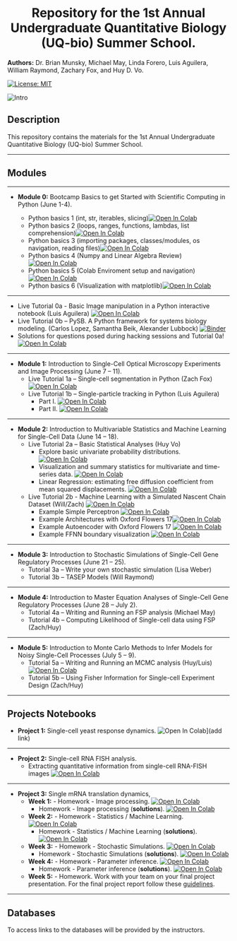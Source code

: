 

<center><h1> Repository for the 1st Annual Undergraduate Quantitative Biology (UQ-bio) Summer School. </h1></center>


<strong>Authors:</strong> Dr. Brian Munsky, Michael May, Linda Forero, Luis Aguilera, William Raymond, Zachary Fox, and Huy D. Vo.

[![License: MIT](https://img.shields.io/badge/License-MIT-yellow.svg)](https://opensource.org/licenses/MIT)

![Intro](https://github.com/MunskyGroup/uqbio2021/blob/main/templates/intro.png)


## Description

This repository contains the materials for the 1st Annual Undergraduate Quantitative Biology (UQ-bio) Summer School.

***
## Modules
___
* <strong>Module 0:</strong> Bootcamp Basics to get Started with Scientific Computing in Python (June 1-4).

  * Python basics 1 (int, str, iterables, slicing)[![Open In Colab](https://colab.research.google.com/assets/colab-badge.svg)](https://colab.research.google.com/drive/167EXFCoYCTcqGqljwddWRF1nwTTc_eig?usp=sharing)
  * Python basics 2 (loops, ranges, functions, lambdas, list comprehension)[![Open In Colab](https://colab.research.google.com/assets/colab-badge.svg)](https://colab.research.google.com/drive/1oMiuuyT0X_UBt9M0mU4klC_WTXCs2XOq?usp=sharing)
  * Python basics 3 (importing packages, classes/modules, os navigation, reading files)[![Open In Colab](https://colab.research.google.com/assets/colab-badge.svg)](https://colab.research.google.com/drive/1SxDI--nHoP7tkq9tMBVcvmqSD8NoZLOo?usp=sharing)
  * Python basics 4 (Numpy and Linear Algebra Review)[![Open In Colab](https://colab.research.google.com/assets/colab-badge.svg)](https://colab.research.google.com/drive/1UpYhbEogKW7T03Wz6-6sLg4TdEVYbPIP?usp=sharing)
  * Python basics 5 (Colab Enviroment setup and navigation)[![Open In Colab](https://colab.research.google.com/assets/colab-badge.svg)](https://colab.research.google.com/drive/1Z4KaQvTRLPsZ8-OHz7RzpieT3mgZVi1Q?usp=sharing)
  * Python basics 6 (Visualization with matplotlib)[![Open In Colab](https://colab.research.google.com/assets/colab-badge.svg)](https://colab.research.google.com/drive/1hilQWOei8M1RJA5lJAX4Ea3i62Wv9eVi?usp=sharing)
 ---
  * Live Tutorial 0a - Basic Image manipulation in a Python interactive notebook (Luis Aguilera)
[![Open In Colab](https://colab.research.google.com/assets/colab-badge.svg)](https://colab.research.google.com/drive/1o3JJE4EjfW9P5ZITEeS5p8Ui60xV3etK?usp=sharing)
  * Live Tutorial 0b – PySB. A Python framework for systems biology modeling.  (Carlos Lopez, Samantha Beik, Alexander Lubbock) [![Binder](https://mybinder.org/badge_logo.svg)](https://mybinder.org/v2/gh/lolab-vu/pysb-tutorials/HEAD)
  * Solutions for questions posed during hacking sessions and Tutorial 0a! [![Open In Colab](https://colab.research.google.com/assets/colab-badge.svg)](https://colab.research.google.com/drive/1pqA3wcnBraF0_EkqkN8Ush6DCPq3-5Oq?usp=sharing)
___
* <strong>Module 1:</strong> Introduction to Single-Cell Optical Microscopy Experiments and Image Processing (June 7 – 11).
  * Live Tutorial 1a – Single-cell segmentation in Python (Zach Fox) [![Open In Colab](https://colab.research.google.com/assets/colab-badge.svg)](https://colab.research.google.com/drive/1sxTz46Nwaol15dCML3ZGqoV46ehBJtMP?usp=sharing)
  * Live Tutorial 1b – Single-particle tracking in Python (Luis Aguilera)  
    - Part I.  [![Open In Colab](https://colab.research.google.com/assets/colab-badge.svg)]( https://colab.research.google.com/drive/1qYeZLnYlk7l4W2-6oQj96CMrQQjqAcpg?usp=sharing)
    - Part II.  [![Open In Colab](https://colab.research.google.com/assets/colab-badge.svg)]( https://colab.research.google.com/drive/1FcudIyndrXDOmYadUXlPgDOIP6yNP0ZZ?usp=sharing)

___
* <strong>Module 2:</strong> Introduction to Multivariable Statistics and Machine Learning for Single-Cell Data (June 14 – 18).
  * Live Tutorial 2a – Basic Statistical Analyses (Huy Vo)
     - Explore basic univariate probability distributions. [![Open In Colab](https://colab.research.google.com/assets/colab-badge.svg)](https://colab.research.google.com/drive/1y-vQeSG90wnd-0nj9EuSMuwvVbpWeQKw?usp=sharing)
     - Visualization and summary statistics for multivariate and time-series data. [![Open In Colab](https://colab.research.google.com/assets/colab-badge.svg)](https://colab.research.google.com/drive/1puWyLfbxooDcjrNwzBIydFHQp_HcEeuZ?usp=sharing)
     - Linear Regression: estimating free diffusion coefficient from mean squared displacements. [![Open In Colab](https://colab.research.google.com/assets/colab-badge.svg)](https://colab.research.google.com/drive/1vYDFjdKw9L8MIl9PmtvBCRlaTIifZFWn?usp=sharing)
  * Live Tutorial 2b - Machine Learning with a Simulated Nascent Chain Dataset (Will/Zach)  [![Open In Colab](https://colab.research.google.com/assets/colab-badge.svg)](https://colab.research.google.com/drive/1rmTNVq6erTA0M8YFPz0uF7h5A6L7-M4J?usp=sharing)
     - Example Simple Perceptron [![Open In Colab](https://colab.research.google.com/assets/colab-badge.svg)](https://colab.research.google.com/drive/1zGXGn7Ge3tpf823qK40g54Jmk0PnVuM6?usp=sharing)
     - Example Architectures with Oxford Flowers 17[![Open In Colab](https://colab.research.google.com/assets/colab-badge.svg)](https://colab.research.google.com/drive/1SOR-9YmcLehQyIIDKJZW6kAtcjhKwn2O?usp=sharing)
     - Example Autoencoder with Oxford Flowers 17 [![Open In Colab](https://colab.research.google.com/assets/colab-badge.svg)](https://colab.research.google.com/drive/1PAQA0CUoQmpOY49sBwlnNL36_hD6aJKa?usp=sharing)
     - Example FFNN boundary visualization [![Open In Colab](https://colab.research.google.com/assets/colab-badge.svg)](https://colab.research.google.com/drive/1633ixnVJspfg6Vuew7tyPEJb1e0Jy_rD?usp=sharing)

___
* <strong>Module 3:</strong> Introduction to Stochastic Simulations of Single-Cell Gene Regulatory Processes (June 21 – 25).
  * Tutorial 3a – Write your own stochastic simulation (Lisa Weber)
  * Tutorial 3b – TASEP Models (Will Raymond)

___
* <strong>Module 4:</strong> Introduction to Master Equation Analyses of Single-Cell Gene Regulatory Processes (June 28 – July 2).
  * Tutorial 4a – Writing and Running an FSP analysis (Michael May)
  * Tutorial 4b – Computing Likelihood of Single-cell data using FSP (Zach/Huy)

___
* <strong>Module 5:</strong> Introduction to Monte Carlo Methods to Infer Models for Noisy Single-Cell
Processes (July 5 – 9).
  * Tutorial 5a – Writing and Running an MCMC analysis (Huy/Luis)
[![Open In Colab](https://colab.research.google.com/assets/colab-badge.svg)](https://colab.research.google.com/drive/1zc5cJG9pnuMEMxfiYWYRip78sAbd8jzm?usp=sharing)
  * Tutorial 5b – Using Fisher Information for Single-cell Experiment Design (Zach/Huy)
***

## Projects Notebooks
* <strong>Project 1:</strong> Single-cell yeast response dynamics. ![Open In Colab](https://colab.research.google.com/assets/colab-badge.svg)](add link)
___
* <strong>Project 2:</strong>  Single-cell RNA FISH analysis.  
   - Extracting quantitative information from single-cell RNA-FISH images [![Open In Colab](https://colab.research.google.com/assets/colab-badge.svg)](https://colab.research.google.com/drive/1BMgfe8jsX9xsfIIppyXTj8q7d8YXw8wy?usp=sharing)
___
* <strong>Project 3:</strong>  Single mRNA translation dynamics,
  - <strong>Week 1:</strong>  - Homework - Image processing.  [![Open In Colab](https://colab.research.google.com/assets/colab-badge.svg)]( https://colab.research.google.com/drive/1aKyCPFvfdntDvTfE3kdg6bG9vyNQgfjF?usp=sharing)
      - Homework - Image processing (<strong>solutions</strong>).  [![Open In Colab](https://colab.research.google.com/assets/colab-badge.svg)]( https://colab.research.google.com/drive/1pY7WJSNzWEVLmUWPDnDiD5XWyCqxzsKO?usp=sharing)
  - <strong>Week 2:</strong>  - Homework - Statistics / Machine Learning.  [![Open In Colab](https://colab.research.google.com/assets/colab-badge.svg)](https://colab.research.google.com/drive/1SRzBYR_AtGIJQkh-l_1j3RwUpUNyeuKs?usp=sharing )
      - Homework - Statistics / Machine Learning (<strong>solutions</strong>).  [![Open In Colab](https://colab.research.google.com/assets/colab-badge.svg)]( )
  - <strong>Week 3:</strong>  - Homework - Stochastic Simulations.  [![Open In Colab](https://colab.research.google.com/assets/colab-badge.svg)]( )
      - Homework - Stochastic Simulations (<strong>solutions</strong>).  [![Open In Colab](https://colab.research.google.com/assets/colab-badge.svg)]( )
  - <strong>Week 4:</strong> - Homework - Parameter inference.  [![Open In Colab](https://colab.research.google.com/assets/colab-badge.svg)]( )
      - Homework - Parameter inference (<strong>solutions</strong>).  [![Open In Colab](https://colab.research.google.com/assets/colab-badge.svg)]( )
  - <strong>Week 5:</strong>  - Homework. Work with your team on your final project presentation. For the final project report follow these [guidelines](https://github.com/MunskyGroup/uqbio2021/blob/main/uq_bio2021_projects.pdf).
***

## Databases
To access links to the databases will be provided by the instructors.
